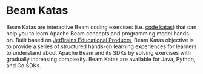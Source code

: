 <!--
    Licensed to the Apache Software Foundation (ASF) under one
    or more contributor license agreements.  See the NOTICE file
    distributed with this work for additional information
    regarding copyright ownership.  The ASF licenses this file
    to you under the Apache License, Version 2.0 (the
    "License"); you may not use this file except in compliance
    with the License.  You may obtain a copy of the License at

      http://www.apache.org/licenses/LICENSE-2.0

    Unless required by applicable law or agreed to in writing,
    software distributed under the License is distributed on an
    "AS IS" BASIS, WITHOUT WARRANTIES OR CONDITIONS OF ANY
    KIND, either express or implied.  See the License for the
    specific language governing permissions and limitations
    under the License.
-->

# Beam Katas
Beam Katas are interactive Beam coding exercises (i.e. [code katas](http://codekata.com/))
that can help you to learn Apache Beam concepts and programming model hands-on.
Built based on [JetBrains Educational Products](https://www.jetbrains.com/education/), Beam Katas
objective is to provide a series of structured hands-on learning experiences for learners
to understand about Apache Beam and its SDKs by solving exercises with gradually increasing
complexity. Beam Katas are available for Java, Python, and Go SDKs.
